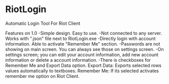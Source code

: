# RiotLogin
Automatic Login Tool For Riot Client

Features on 1.0
-Simple design. Easy to use.
-Not connected to any server. Works with ".json" file next to RiotLogin.exe
-Directly login with account information. Able to activate "Remember Me" section.
-Passwords are not showing on main screen. You can always see those on settings screen.
-On settings screen; you can edit your account information, add new account information or delete a account information.
-There is checkboxes for Remember Me and Export Data option.
Export Data: Exports selected rows values automatically to textboxes.
Remember Me: If its selected activates remember me option on Riot Client.

